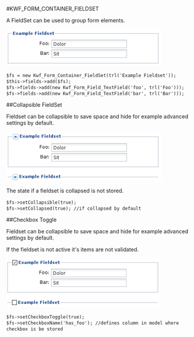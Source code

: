 #KWF_FORM_CONTAINER_FIELDSET

A FieldSet can be used to group form elements.

![Screenshot](../img/fs.png)

    $fs = new Kwf_Form_Container_FieldSet(trl('Example Fieldset'));
    $this->fields->add($fs);
    $fs->fields->add(new Kwf_Form_Field_TextField('foo', trl('Foo')));
    $fs->fields->add(new Kwf_Form_Field_TextField('bar', trl('Bar')));
    
    
##Collapsible FieldSet

Fieldset can be collapsible to save space and hide for example advanced settings by default.

![Screenshot](../img/fs-expanded.png)

The state if a fieldset is collapsed is not stored.

    $fs->setCollapsible(true);
    $fs->setCollapsed(true); //if collapsed by default
    
##Checkbox Toggle

Fieldset can be collapsible to save space and hide for example advanced settings by default.

If the fieldset is not active it's items are not validated.

![Screenshot](../img/fs-checkbox.png)

    $fs->setCheckboxToggle(true);
    $fs->setCheckboxName('has_foo'); //defines column in model where checkbox is be stored
